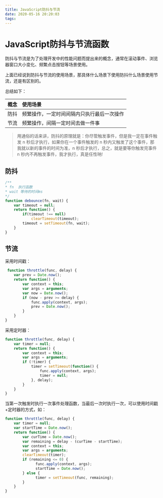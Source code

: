 ```yaml
---
title: JavaScript防抖与节流
date: 2020-05-16 20:20:03
tags:
---
```


# JavaScript防抖与节流函数

防抖与节流是为了处理开发中的性能问题而提出来的概念，通常在滚动事件、浏览器窗口大小变化、频繁点击按钮等场景使用。
<!-- more -->

上面已经说到防抖与节流的使用场景，那具体什么场景下使用防抖什么场景使用节流，还是有区别的。

总结如下：

|概念|使用场景|
|:--|:--|
|防抖|频繁操作，一定时间间隔内只执行最后一次操作|
|节流|频繁操作，间隔一定时间去做一件事|

> 用通俗的话来讲，防抖的原理就是：你尽管触发事件，但是我一定在事件触发 n 秒后才执行，如果你在一个事件触发的 n 秒内又触发了这个事件，那我就以新的事件的时间为准，n 秒后才执行，总之，就是要等你触发完事件 n 秒内不再触发事件，我才执行，真是任性呐!

## 防抖

```js
/**
* fn  执行函数
* wait 等待的时间ms
*/
function debounce(fn, wait) {
    var timeout = null;
    return function() {
        if(timeout !== null) 
            clearTimeout(timeout);
        timeout = setTimeout(fn, wait);
    }
}
```


## 节流

采用时间戳：

```js
 function throttle(func, delay) {
    var prev = Date.now();
    return function() {
        var context = this;
        var args = arguments;
        var now = Date.now();
        if (now - prev >= delay) {
            func.apply(context, args);
            prev = Date.now();
        }
    }
}
```

采用定时器：

```js
function throttle(func, delay) {
    var timer = null;
    return function() {
        var context = this;
        var args = arguments;
        if (!timer) {
            timer = setTimeout(function() {
                func.apply(context, args);
                timer = null;
            }, delay);
        }
    }
}
```

当第一次触发时执行一次事件处理函数，当最后一次时执行一次，可以使用时间戳+定时器的方式，如：

```js
function throttle(func, delay) {
    var timer = null;
    var startTime = Date.now();
    return function() {
        var curTime = Date.now();
        var remaining = delay - (curTime - startTime);
        var context = this;
        var args = arguments;
        clearTimeout(timer);
        if (remaining <= 0) {
              func.apply(context, args);
              startTime = Date.now();
        } else {
              timer = setTimeout(func, remaining);
        }
    }
}
```
